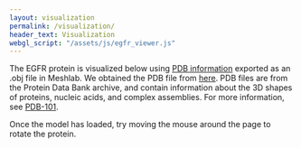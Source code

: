 ```yaml
---
layout: visualization
permalink: /visualization/
header_text: Visualization
webgl_script: "/assets/js/egfr_viewer.js"
---
```

The EGFR protein is visualized below using [PDB information](/assets/info/BU_3NJP.pdb) exported as an .obj file in Meshlab. We obtained the PDB file from [here](https://www.rcsb.org/structure/4i23). PDB files are from the Protein Data Bank archive, and contain information about the 3D shapes of proteins, nucleic acids, and complex assemblies. For more information, see [PDB-101](https://pdb101.rcsb.org/learn/guide-to-understanding-pdb-data/introduction).

Once the model has loaded, try moving the mouse around the page to rotate the protein.